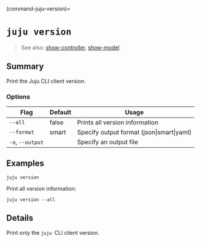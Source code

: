 (command-juju-version)=
# `juju version`
> See also: [show-controller](#show-controller), [show-model](#show-model)

## Summary
Print the Juju CLI client version.

### Options
| Flag | Default | Usage |
| --- | --- | --- |
| `--all` | false | Prints all version information |
| `--format` | smart | Specify output format (json&#x7c;smart&#x7c;yaml) |
| `-o`, `--output` |  | Specify an output file |

## Examples

    juju version

Print all version information:

    juju version --all


## Details

Print only the `juju `CLI client version.